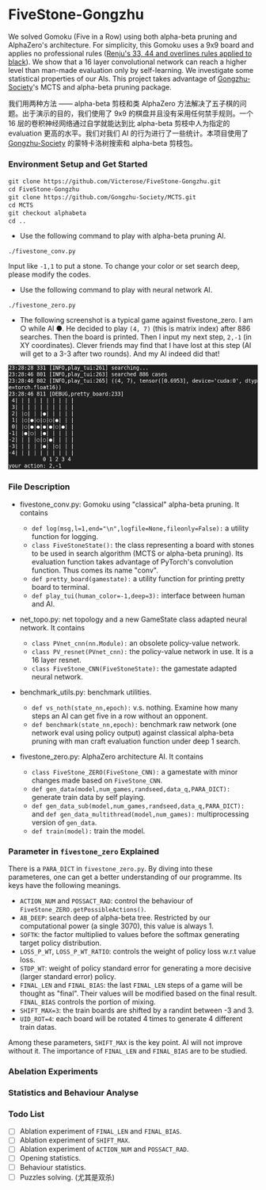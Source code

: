 # FiveStone-Gongzhu

We solved Gomoku (Five in a Row) using both alpha-beta pruning and AlphaZero's architecture. For simplicity, this Gomoku uses a 9x9 board and applies no professional rules ([Renju's 33, 44 and overlines rules applied to black](https://en.wikipedia.org/wiki/Gomoku#Specific_variations)). We show that a 16 layer convolutional network can reach a higher level than man-made evaluation only by self-learning. We investigate some statistical properties of our AIs. This project takes advantage of [Gongzhu-Society](https://github.com/Gongzhu-Society/MCTS)'s MCTS and alpha-beta pruning package.

我们用两种方法 —— alpha-beta 剪枝和类 AlphaZero 方法解决了五子棋的问题。出于演示的目的，我们使用了 9x9 的棋盘并且没有采用任何禁手规则。一个 16 层的卷积神经网络通过自学就能达到比 alpha-beta 剪枝中人为指定的 evaluation 更高的水平。我们对我们 AI 的行为进行了一些统计。本项目使用了 [Gongzhu-Society](https://github.com/Gongzhu-Society/MCTS) 的蒙特卡洛树搜索和 alpha-beta 剪枝包。

### Environment Setup and Get Started

```
git clone https://github.com/Victerose/FiveStone-Gongzhu.git
cd FiveStone-Gongzhu
git clone https://github.com/Gongzhu-Society/MCTS.git
cd MCTS
git checkout alphabeta
cd ..
```

* Use the following command to play with alpha-beta pruning AI.
```
./fivestone_conv.py
```
Input like `-1,1` to put a stone. To change your color or set search deep, please modify the codes.

* Use the following command to play with neural network AI.
```
./fivestone_zero.py
```

* The following screenshot is a typical game against fivestone_zero.
I am ○ while AI ●.
He decided to play `(4, 7)` (this is matrix index) after 886 searches.
Then the board is printed. Then I input my next step, `2,-1` (in XY coordinates).
Clever friends may find that I have lost at this step (AI will get to a 3-3 after two rounds).
And my AI indeed did that!

![A typical game against fivestone_zero.](https://github.com/WhymustIhaveaname/FiveStone-Gongzhu/blob/main/figures/typical_game.png?raw=true)

### File Description

* fivestone_conv.py: Gomoku using "classical" alpha-beta pruning. It contains
    * `def log(msg,l=1,end="\n",logfile=None,fileonly=False):` a utility function for logging.
    * `class FiveStoneState():` the class representing a board with stones to be used in search algorithm (MCTS or alpha-beta pruning). Its evaluation function takes advantage of PyTorch's convolution function. Thus comes its name "conv".
    * `def pretty_board(gamestate):` a utility function for printing pretty board to terminal.
    * `def play_tui(human_color=-1,deep=3):` interface between human and AI.

* net_topo.py: net topology and a new GameState class adapted neural network. It contains
    * `class PVnet_cnn(nn.Module):` an obsolete policy-value network.
    * `class PV_resnet(PVnet_cnn):` the policy-value network in use. It is a 16 layer resnet.
    * `class FiveStone_CNN(FiveStoneState):` the gamestate adapted neural network.

* benchmark_utils.py: benchmark utilities.
    * `def vs_noth(state_nn,epoch):` v.s. nothing. Examine how many steps an AI can get five in a row without an opponent.
    * `def benchmark(state_nn,epoch):` benchmark raw network (one network eval using policy output) against classical alpha-beta pruning with man craft evaluation function under deep 1 search.

* fivestone_zero.py: AlphaZero architecture AI. It contains
    * `class FiveStone_ZERO(FiveStone_CNN):` a gamestate with minor changes made based on `FiveStone_CNN`.
    * `def gen_data(model,num_games,randseed,data_q,PARA_DICT):` generate train data by self playing.
    * `def gen_data_sub(model,num_games,randseed,data_q,PARA_DICT):` and `def gen_data_multithread(model,num_games):` multiprocessing version of `gen_data`.
    * `def train(model):` train the model.

### Parameter in `fivestone_zero` Explained

There is a `PARA_DICT` in `fivestone_zero.py`. By diving into these parameteres, one can get a better understanding of our programme. Its keys have the following meanings.

* `ACTION_NUM` and `POSSACT_RAD`: control the behaviour of `FiveStone_ZERO.getPossibleActions()`.
* `AB_DEEP`: search deep of alpha-beta tree. Restricted by our computational power (a single 3070), this value is always 1.
* `SOFTK`: the factor multiplied to values before the softmax generating target policy distribution.
* `LOSS_P_WT`, `LOSS_P_WT_RATIO`: controls the weight of policy loss w.r.t value loss.
* `STDP_WT`: weight of policy standard error for generating a more decisive (larger standard error) policy.
* `FINAL_LEN` and `FINAL_BIAS`: the last `FINAL_LEN` steps of a game will be thought as "final". Their values will be modified based on the final result. `FINAL_BIAS` controls the portion of mixing.
* `SHIFT_MAX=3`: the train boards are shifted by a randint between -3 and 3.
* `UID_ROT=4`: each board will be rotated 4 times to generate 4 different train datas.

Among these parameters, `SHIFT_MAX` is the key point. AI will not improve without it. The importance of `FINAL_LEN` and `FINAL_BIAS` are to be studied.

### Abelation Experiments

### Statistics and Behaviour Analyse

### Todo List

- [ ] Ablation experiment of `FINAL_LEN` and `FINAL_BIAS`.
- [ ] Ablation experiment of `SHIFT_MAX`.
- [ ] Ablation experiment of `ACTION_NUM` and `POSSACT_RAD`.
- [ ] Opening statistics.
- [ ] Behaviour statistics.
- [ ] Puzzles solving. (尤其是双杀)
